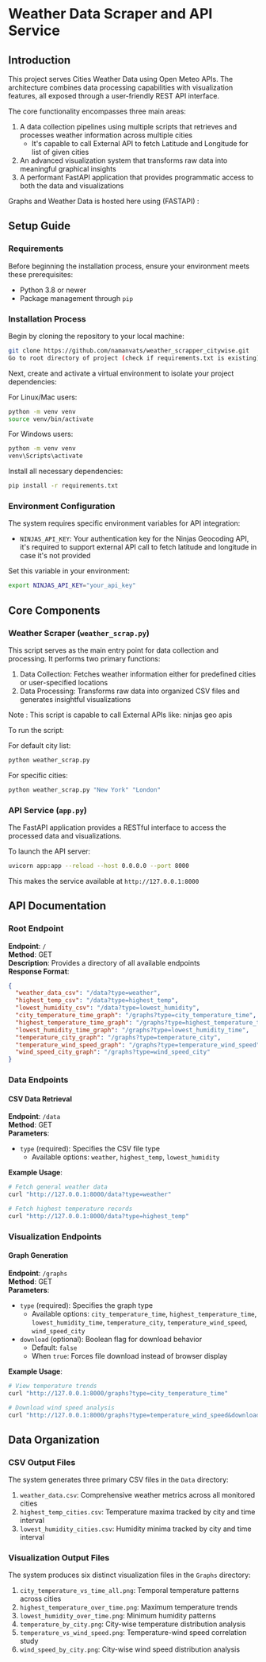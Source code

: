 # Weather Data Scraper and API Service

## Introduction

This project serves Cities Weather Data using Open Meteo APIs. The architecture combines data processing capabilities with visualization features, all exposed through a user-friendly REST API interface.

The core functionality encompasses three main areas:
1. A data collection pipelines using multiple scripts that retrieves and processes weather information across multiple cities
    - It's capable to call External API to fetch Latitude and Longitude for list of given cities
2. An advanced visualization system that transforms raw data into meaningful graphical insights
3. A performant FastAPI application that provides programmatic access to both the data and visualizations

Graphs and Weather Data is hosted here using (FASTAPI) : 

## Setup Guide

### Requirements

Before beginning the installation process, ensure your environment meets these prerequisites:
- Python 3.8 or newer
- Package management through `pip`

### Installation Process

Begin by cloning the repository to your local machine:

```bash
git clone https://github.com/namanvats/weather_scrapper_citywise.git
Go to root directory of project (check if requirements.txt is existing)
```

Next, create and activate a virtual environment to isolate your project dependencies:

For Linux/Mac users:
```bash
python -m venv venv
source venv/bin/activate
```

For Windows users:
```bash
python -m venv venv
venv\Scripts\activate
```

Install all necessary dependencies:
```bash
pip install -r requirements.txt
```

### Environment Configuration

The system requires specific environment variables for API integration:

- `NINJAS_API_KEY`: Your authentication key for the Ninjas Geocoding API, it's required to support external API call to fetch latitude and longitude in case it's not provided

Set this variable in your environment:
```bash
export NINJAS_API_KEY="your_api_key"
```

## Core Components

### Weather Scraper (`weather_scrap.py`)

This script serves as the main entry point for data collection and processing. It performs two primary functions:

1. Data Collection: Fetches weather information either for predefined cities or user-specified locations
2. Data Processing: Transforms raw data into organized CSV files and generates insightful visualizations

Note : This script is capable to call External APIs like: ninjas geo apis

To run the script:

For default city list:
```bash
python weather_scrap.py
```

For specific cities:
```bash
python weather_scrap.py "New York" "London"
```

### API Service (`app.py`)

The FastAPI application provides a RESTful interface to access the processed data and visualizations.

To launch the API server:
```bash
uvicorn app:app --reload --host 0.0.0.0 --port 8000
```

This makes the service available at `http://127.0.0.1:8000`

## API Documentation

### Root Endpoint

**Endpoint**: `/`  
**Method**: GET  
**Description**: Provides a directory of all available endpoints  
**Response Format**:
```json
{
  "weather_data_csv": "/data?type=weather",
  "highest_temp_csv": "/data?type=highest_temp",
  "lowest_humidity_csv": "/data?type=lowest_humidity",
  "city_temperature_time_graph": "/graphs?type=city_temperature_time",
  "highest_temperature_time_graph": "/graphs?type=highest_temperature_time",
  "lowest_humidity_time_graph": "/graphs?type=lowest_humidity_time",
  "temperature_city_graph": "/graphs?type=temperature_city",
  "temperature_wind_speed_graph": "/graphs?type=temperature_wind_speed",
  "wind_speed_city_graph": "/graphs?type=wind_speed_city"
}
```

### Data Endpoints

#### CSV Data Retrieval

**Endpoint**: `/data`  
**Method**: GET  
**Parameters**:
- `type` (required): Specifies the CSV file type
  - Available options: `weather`, `highest_temp`, `lowest_humidity`

**Example Usage**:
```bash
# Fetch general weather data
curl "http://127.0.0.1:8000/data?type=weather"

# Fetch highest temperature records
curl "http://127.0.0.1:8000/data?type=highest_temp"
```

### Visualization Endpoints

#### Graph Generation

**Endpoint**: `/graphs`  
**Method**: GET  
**Parameters**:
- `type` (required): Specifies the graph type
  - Available options: `city_temperature_time`, `highest_temperature_time`, `lowest_humidity_time`, `temperature_city`, `temperature_wind_speed`, `wind_speed_city`
- `download` (optional): Boolean flag for download behavior
  - Default: `false`
  - When `true`: Forces file download instead of browser display

**Example Usage**:
```bash
# View temperature trends
curl "http://127.0.0.1:8000/graphs?type=city_temperature_time"

# Download wind speed analysis
curl "http://127.0.0.1:8000/graphs?type=temperature_wind_speed&download=true"
```

## Data Organization

### CSV Output Files

The system generates three primary CSV files in the `Data` directory:

1. `weather_data.csv`: Comprehensive weather metrics across all monitored cities
2. `highest_temp_cities.csv`: Temperature maxima tracked by city and time interval
3. `lowest_humidity_cities.csv`: Humidity minima tracked by city and time interval

### Visualization Output Files

The system produces six distinct visualization files in the `Graphs` directory:

1. `city_temperature_vs_time_all.png`: Temporal temperature patterns across cities
2. `highest_temperature_over_time.png`: Maximum temperature trends
3. `lowest_humidity_over_time.png`: Minimum humidity patterns
4. `temperature_by_city.png`: City-wise temperature distribution analysis
5. `temperature_vs_wind_speed.png`: Temperature-wind speed correlation study
6. `wind_speed_by_city.png`: City-wise wind speed distribution analysis
